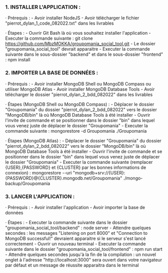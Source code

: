 ### 1. INSTALLER L'APPLICATION :

· Prérequis :
    - Avoir installer NodeJS
    - Avoir télécharger le fichier "pierrot_dylan_1_code_082022.txt" dans les livrables

· Étapes :
    - Ouvrir Git Bash là où vous souhaitez installer l'application
    - Executer la commande suivante : git clone https://github.com/MbzMOKKA/groupomania_social_tool.git
    - Le dossier "groupomania_social_tool" devrait apparaitre
    - Executer la commande suivante dans le sous-dossier "backend" et dans le sous-dossier "frontend" : npm install


### 2. IMPORTER LA BASE DE DONNÉES :

· Prérequis :
    - Avoir installer MongoDB Shell ou MongoDB Compass ou utiliser MongoDB Atlas
    - Avoir installer MongoDB Database Tools
    - Avoir télécharger le dossier "pierrot_dylan_2_bdd_082022" dans les livrables

· Étapes (MongoDB Shell ou MongoDB Compass) :
    - Déplacer le dossier "Groupomania" du dossier "pierrot_dylan_2_bdd_082022" vers le dossier "MongoDB/bin" là où MongoDB Database Tools à été installer
    - Ouvrir l'invite de commande et se positionner dans le dossier "bin" dans lequel vous venez juste de déplacer le dossier "Groupomania"
    - Executer la commande suivante : mongorestore -d Groupomania ./Groupomania

· Étapes (MongoDB Atlas) :
    - Déplacer le dossier "Groupomania" du dossier "pierrot_dylan_2_bdd_082022" vers le dossier "MongoDB/bin" là où MongoDB Database Tools à été installer
    - Ouvrir l'invite de commande et se positionner dans le dossier "bin" dans lequel vous venez juste de déplacer le dossier "Groupomania"
    - Executer la commande suivante (remplacer {USER},{PASSWORD} et {CLUSTER} par les bonnes informations de connexion) : mongorestore --uri "mongodb+srv://{USER}:{PASSWORD}@{CLUSTER}.mongodb.net/Groupomania" ./mongo-backup/Groupomania



### 3. LANCER L'APPLICATION :

· Prérequis :
    - Avoir installer l'application
    - Avoir importer la base de données

· Étapes :
    - Executer la commande suivante dans le dossier "groupomania_social_tool/backend" : node server
    - Attendre quelques secondes : les messages "Listening on port 8000" et "Connection to MongoDB successful!" devraient apparaitre si le serveur s'est lancé correctement
    - Ouvrir un nouveau terminal
    - Executer la commande suivante dans le dossier "groupomania_social_tool/frontend" : npm run start
    - Attendre quelques secondes jusqu'à la fin de la compilation : un nouvel onglet à l'adresse "http://localhost:3000" sera ouvert dans votre navigateur par défaut et un message de réussite apparaitra dans le terminal